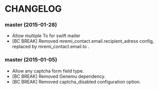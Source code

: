 CHANGELOG
=========
### master (2015-01-28)

* Allow multiple To for swift mailer
* [BC BREAK] Removed mremi_contact.email.recipient_adress config, replaced by mremi_contact.email.to .


### master (2015-01-05)

* Allow any captcha form field type.
* [BC BREAK] Removed Genemu dependency.
* [BC BREAK] Removed captcha_disabled configuration option.
